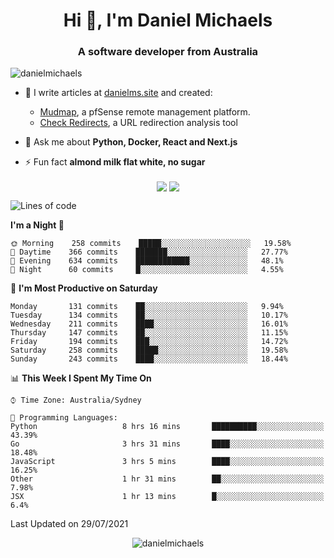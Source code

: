 <h1 align="center">Hi 👋, I'm Daniel Michaels</h1>
<h3 align="center">A software developer from Australia</h3>
<p align="left"> <img src="https://komarev.com/ghpvc/?username=danielmichaels" alt="danielmichaels" /> </p>

- 📝 I write articles at [danielms.site](https://danielms.site?ref=danielmichaels-github) and created:
    - [Mudmap](https://mudmap.io?ref=danielmichaels-github), a pfSense remote management platform.
    - [Check Redirects](https://www.check-redirects.com?ref=danielmichaels-github), a URL redirection analysis tool
- 💬 Ask me about **Python, Docker, React and Next.js**

- ⚡ Fun fact **almond milk flat white, no sugar**

<p align="center">
<a href="https://twitter.com/dansult" target="_blank"><img align="center" src="https://img.shields.io/badge/twitter-%231DA1F2.svg?&style=for-the-badge&logo=twitter&logoColor=white"></a>
<a href="https://linkedin.com/in/daniel-michaels" target="_blank"><img align="center" src="https://img.shields.io/badge/linkedin-%230077B5.svg?&style=for-the-badge&logo=linkedin&logoColor=white"></a>
</p>

<!--START_SECTION:waka-->
![Lines of code](https://img.shields.io/badge/From%20Hello%20World%20I%27ve%20Written-406692%20lines%20of%20code-blue)

**I'm a Night 🦉** 

```text
🌞 Morning    258 commits    █████░░░░░░░░░░░░░░░░░░░░   19.58% 
🌆 Daytime    366 commits    ███████░░░░░░░░░░░░░░░░░░   27.77% 
🌃 Evening    634 commits    ████████████░░░░░░░░░░░░░   48.1% 
🌙 Night      60 commits     █░░░░░░░░░░░░░░░░░░░░░░░░   4.55%

```
📅 **I'm Most Productive on Saturday** 

```text
Monday       131 commits    ██░░░░░░░░░░░░░░░░░░░░░░░   9.94% 
Tuesday      134 commits    ██░░░░░░░░░░░░░░░░░░░░░░░   10.17% 
Wednesday    211 commits    ████░░░░░░░░░░░░░░░░░░░░░   16.01% 
Thursday     147 commits    ██░░░░░░░░░░░░░░░░░░░░░░░   11.15% 
Friday       194 commits    ███░░░░░░░░░░░░░░░░░░░░░░   14.72% 
Saturday     258 commits    █████░░░░░░░░░░░░░░░░░░░░   19.58% 
Sunday       243 commits    ████░░░░░░░░░░░░░░░░░░░░░   18.44%

```


📊 **This Week I Spent My Time On** 

```text
⌚︎ Time Zone: Australia/Sydney

💬 Programming Languages: 
Python                   8 hrs 16 mins       ██████████░░░░░░░░░░░░░░░   43.39% 
Go                       3 hrs 31 mins       ████░░░░░░░░░░░░░░░░░░░░░   18.48% 
JavaScript               3 hrs 5 mins        ████░░░░░░░░░░░░░░░░░░░░░   16.25% 
Other                    1 hr 31 mins        ██░░░░░░░░░░░░░░░░░░░░░░░   7.98% 
JSX                      1 hr 13 mins        █░░░░░░░░░░░░░░░░░░░░░░░░   6.4%

```


 Last Updated on 29/07/2021
<!--END_SECTION:waka-->

<p align="center"> <img src="https://github-readme-stats.vercel.app/api?username=danielmichaels&show_icons=true" alt="danielmichaels" /> </p>

